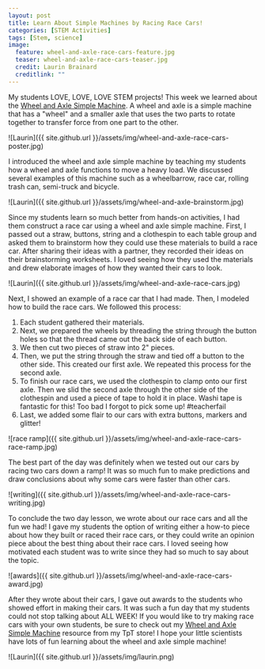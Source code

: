 ```yaml
---
layout: post
title: Learn About Simple Machines by Racing Race Cars!
categories: [STEM Activities]
tags: [Stem, science]
image:
  feature: wheel-and-axle-race-cars-feature.jpg
  teaser: wheel-and-axle-race-cars-teaser.jpg
  credit: Laurin Brainard
  creditlink: ""
---
```

My students LOVE, LOVE, LOVE STEM projects! This week we learned about the [Wheel and Axle Simple Machine](http://bit.ly/wheelaxle). A wheel and axle is a simple machine that has a "wheel" and a smaller axle that uses the two parts to rotate together to transfer force from one part to the other.  

![Laurin]({{ site.github.url }}/assets/img/wheel-and-axle-race-cars-poster.jpg)

I introduced the wheel and axle simple machine by teaching my students how a wheel and axle functions to move a heavy load. We discussed several examples of this machine such as a wheelbarrow, race car, rolling trash can, semi-truck and bicycle. 

![Laurin]({{ site.github.url }}/assets/img/wheel-and-axle-brainstorm.jpg)

Since my students learn so much better from hands-on activities, I had them construct a race car using a wheel and axle simple machine. First, I passed out a straw, buttons, string and a clothespin to each table group and asked them to brainstorm how they could use these materials to build a race car. After sharing their ideas with a partner, they recorded their ideas on their brainstorming worksheets. I loved seeing how they used the materials and drew elaborate images of how they wanted their cars to look. 

![Laurin]({{ site.github.url }}/assets/img/wheel-and-axle-race-cars.jpg)

Next, I showed an example of a race car that I had made. Then, I modeled how to build the race cars. We followed this process:
<ol>
  <li> Each student gathered their materials.</li>
  <li> Next, we prepared the wheels by threading the string through the button holes so that the thread came out the back side of each button.</li>
  <li> We then cut two pieces of straw into 2" pieces. 
  <li> Then, we put the string through the straw and tied off a button to the other side. This created our first axle. We repeated this process for the second axle.</li>
  <li> To finish our race cars, we used the clothespin to clamp onto our first axle. Then we slid the second axle through the other side of the clothespin and used a piece of tape to hold it in place. Washi tape is fantastic for this! Too bad I forgot to pick some up! #teacherfail</li>
  <li> Last, we added some flair to our cars with extra buttons, markers and glitter!</li></ol>

![race ramp]({{ site.github.url }}/assets/img/wheel-and-axle-race-cars-race-ramp.jpg)

The best part of the day was definitely when we tested out our cars by racing two cars down a ramp! It was so much fun to make predictions and draw conclusions about why some cars were faster than other cars. 

![writing]({{ site.github.url }}/assets/img/wheel-and-axle-race-cars-writing.jpg)

To conclude the two day lesson, we wrote about our race cars and all the fun we had! I gave my students the option of writing either a how-to piece about how they built or raced their race cars, or they could write an opinion piece about the best thing about their race cars. I loved seeing how motivated each student was to write since they had so much to say about the topic. 

![awards]({{ site.github.url }}/assets/img/wheel-and-axle-race-cars-award.jpg)

After they wrote about their cars, I gave out awards to the students who showed effort in making their cars. It was such a fun day that my students could not stop talking about ALL WEEK! If you would like to try making race cars with your own students, be sure to check out my [Wheel and Axle Simple Machine](http://bit.ly/wheelaxle) resource from my TpT store! I hope your little scientists have lots of fun learning about the wheel and axle simple machine!

![Laurin]({{ site.github.url }}/assets/img/laurin.png)